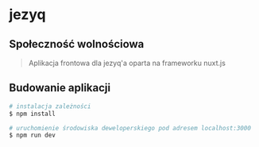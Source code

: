 # jezyq
## Społeczność wolnościowa

> Aplikacja frontowa dla jezyq'a oparta na frameworku nuxt.js

## Budowanie aplikacji

``` bash
# instalacja zależności
$ npm install

# uruchomienie środowiska deweloperskiego pod adresem localhost:3000
$ npm run dev
```
